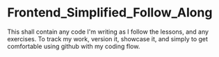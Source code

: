 # Frontend_Simplified_Follow_Along

This shall contain any code I'm writing as I follow the lessons, and any exercises. To track my work, version it, showcase it, and simply to get comfortable using github with my coding flow.
